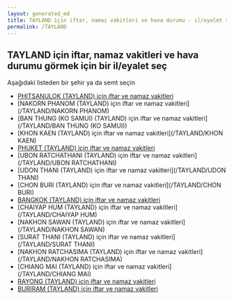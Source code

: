```yaml
---
layout: generated_md
title: TAYLAND için iftar, namaz vakitleri ve hava durumu - il/eyalet seç
permalink: /TAYLAND
---
```


## TAYLAND için iftar, namaz vakitleri ve hava durumu  görmek için bir il/eyalet seç

Aşağıdaki listeden bir şehir ya da semt seçin

* [PHITSANULOK (TAYLAND) için iftar ve namaz vakitleri](/TAYLAND/PHITSANULOK)
* [NAKORN PHANOM (TAYLAND) için iftar ve namaz vakitleri](/TAYLAND/NAKORN PHANOM)
* [BAN THUNG (KO SAMUI) (TAYLAND) için iftar ve namaz vakitleri](/TAYLAND/BAN THUNG (KO SAMUI))
* [KHON KAEN (TAYLAND) için iftar ve namaz vakitleri](/TAYLAND/KHON KAEN)
* [PHUKET (TAYLAND) için iftar ve namaz vakitleri](/TAYLAND/PHUKET)
* [UBON RATCHATHANI (TAYLAND) için iftar ve namaz vakitleri](/TAYLAND/UBON RATCHATHANI)
* [UDON THANI (TAYLAND) için iftar ve namaz vakitleri](/TAYLAND/UDON THANI)
* [CHON BURI (TAYLAND) için iftar ve namaz vakitleri](/TAYLAND/CHON BURI)
* [BANGKOK (TAYLAND) için iftar ve namaz vakitleri](/TAYLAND/BANGKOK)
* [CHAIYAP HUM (TAYLAND) için iftar ve namaz vakitleri](/TAYLAND/CHAIYAP HUM)
* [NAKHON SAWAN (TAYLAND) için iftar ve namaz vakitleri](/TAYLAND/NAKHON SAWAN)
* [SURAT THANI (TAYLAND) için iftar ve namaz vakitleri](/TAYLAND/SURAT THANI)
* [NAKHON RATCHASIMA (TAYLAND) için iftar ve namaz vakitleri](/TAYLAND/NAKHON RATCHASIMA)
* [CHIANG MAI (TAYLAND) için iftar ve namaz vakitleri](/TAYLAND/CHIANG MAI)
* [RAYONG (TAYLAND) için iftar ve namaz vakitleri](/TAYLAND/RAYONG)
* [BURIRAM (TAYLAND) için iftar ve namaz vakitleri](/TAYLAND/BURIRAM)
